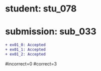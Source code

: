 # student: stu_078
# submission: sub_033

```diff
+ ex01_0: Accepted
+ ex01_1: Accepted
+ ex01_2: Accepted
```
#incorrect=0
#correct=3
